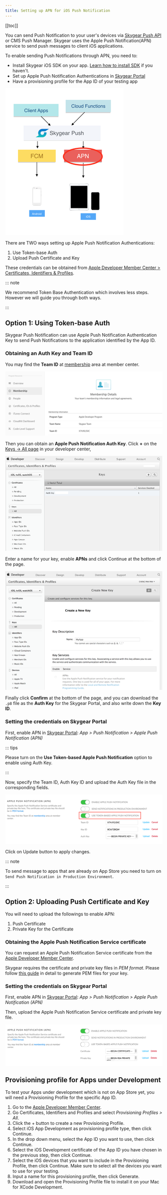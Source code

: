 ```yaml
---
title: Setting up APN for iOS Push Notification
---
```


[[toc]]

You can send Push Notification to your user's devices via [Skygear Push API][doc-push-basic-ios] or CMS Push Manager. Skygear uses the Apple Push Notification(APN) service to send push messages to client iOS applications.

To enable sending Push Notifications through APN, you need to:

* Install Skygear iOS SDK on your app. [Learn how to install SDK][doc-ios-quickstart] if you haven't.
* Set up Apple Push Notification Authentications in [Skygear Portal][skygear-portal]
* Have a provisioning profile for the App ID of your testing app

![Overview of Skygear Push Notifications][push-overview-apn]

There are TWO ways setting up Apple Push Notification Authentications:

1. Use Token-base Auth
2. Upload Push Certificate and Key

These credentials can be obtained from [Apple Developer Member Center > Certificates, Identifiers & Profiles](apple-developer-member-center-cert).

::: note

We recommend Token Base Authentication which involves less steps. However we will guide you through both ways.

:::

## Option 1: Using Token-base Auth

Skygear Push Notification can use Apple Push Notification Authentication Key to send Push Notifications to the application identified by the App ID.

### Obtaining an Auth Key and Team ID

You may find the **Team ID** at [membership](https://developer.apple.com/account/#/membership/) area at member center.

![View your team ID][apn-view-team-id]

Then you can obtain an **Apple Push Notification Auth Key**. Click **+** on the [Keys -> All page][apple-developer-keys-all] in your developer center, 

![View you Auth Keys][apn-view-auth-key]

Enter a name for your key, enable **APNs** and click Continue at the bottom of the page. 

![Create Key][apn-view-create-key]

Finally click **Confirm** at the bottom of the page, and you can download the `.p8` file as the **Auth Key** for the Skygear Portal, and also write down the **Key ID**.

### Setting the credentials on Skygear Portal

First, enable APN in [Skygear Portal][skygear-portal]: *App > Push Notification > Apple Push Notification (APN)*

::: tips

Please turn on the **Use Token-based Apple Push Notification** option to enable using Auth Key.

:::

Now, specify the Team ID, Auth Key ID and upload the Auth Key file in the corresponding fields.

![Filling in Auth Key on Skygear Portal][apn-fill-in-auth-key]

Click on Update button to apply changes.

::: note

To send message to apps that are already on App Store you need to turn on `Send Push Notification in Production Environment`.

:::

## Option 2: Uploading Push Certificate and Key

You will need to upload the followings to enable APN:

1. Push Certificate
2. Private Key for the Certificate

### Obtaining the Apple Push Notification Service certificate

You can request an Apple Push Notification Service certificate from the [Apple Developer Member Center][apple-developer-member-center].

Skygear requires the certificate and private key files in *PEM format*. Please follow [this guide][generating-pem-guide] in detail to generate PEM files for your key.

### Setting the credentials on Skygear Portal

First, enable APN in [Skygear Portal][skygear-portal]: *App > Push Notification > Apple Push Notification (APN)*

Then, upload the Apple Push Notification Service certificate and private key file. 

![Upload Push Certificate to Skygear Portal][apn-upload-cert]

## Provisioning profile for Apps under Development

To test your Apps under development which is not on App Store yet, you will need a Provisioning Profile for the specific App ID.

1. Go to the [Apple Developer Member Center][apple-developer-member-center].
2. Go Certificates, Identifiers and Profiles and select *Provisioning Profiles > All*.
3. Click the + button to create a new Provisioning Profile.
4. Select iOS App Development as provisioning profile type, then click Continue.
5. In the drop down menu, select the App ID you want to use, then click Continue.
6. Select the iOS Development certificate of the App ID you have chosen in the previous step, then click Continue.
7. Select the iOS devices that you want to include in the Provisioning Profile, then click Continue. Make sure to select all the devices you want to use for your testing.
8. Input a name for this provisioning profile, then click Generate.
9. Download and open the Provisioning Profile file to install it on your Mac for XCode Development.

[doc-push-basic-ios]: /guides/push-notifications/basics/ios/
[apn-download-authkey]:/assets/push-notifications/apn-download-authkey.png
[apn-fill-in-auth-key]:/assets/push-notifications/apn-fill-in-auth-key.png
[apn-upload-cert]:/assets/push-notifications/apn-upload-cert.png
[apn-view-auth-key]:/assets/push-notifications/apn-view-auth-key.png
[apn-view-team-id]:/assets/push-notifications/apn-view-team-id.png
[apn-view-create-key]:/assets/push-notifications/apn-view-create-key.png
[apn-view-download-key]:/assets/push-notifications/apn-view-download-key.png
[apple-developer-account-cert]: https://developer.apple.com/account/ios/certificate/
[apple-developer-member-center]: https://developer.apple.com/membercenter/index.action
[apple-developer-keys-all]: https://developer.apple.com/account/ios/authkey/
[doc-ios-quickstart]: /guides/intro/quickstart/ios/
[generating-pem-guide]: https://blog.krishan711.com/generating-ios-push-certificates
[push-overview-apn]:/assets/push-notifications/push-overview-apn.png
[skygear-portal]: https://portal.skygear.io

